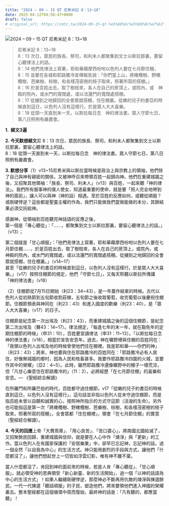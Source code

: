 ```yaml
---
title: "2024 – 09 – 15 QT 尼希米記 8：13~18"
date: 2025-04-12T04:58:47+0800
draft: false
# original_url: https://cmtc.tw/2024-09-15-qt-%e5%b0%bc%e5%b8%8c%e7%b1%b3%e8%a8%98-8%ef%bc%9a1318
---
```


![2024 – 09 – 15 QT 尼希米記 8：13~18](/images/qt.jpg  "2024 – 09 – 15 QT 尼希米記 8：13~18")

> 尼希米記 8：13~18  
> 8：13 次日，眾民的族長、祭司，和利未人都聚集到文士以斯拉那裏，要留心聽律法上的話。  
> 8：14 他們見律法上寫著，耶和華藉摩西吩咐以色列人要在七月節住棚，  
> 8：15 並要在各城和耶路撒冷宣傳報告說：「你們當上山，將橄欖樹、野橄欖樹、芭樂樹、棕樹，和各樣茂密樹的枝子取來，照著所寫的搭棚。」  
> 8：16 於是百姓出去，取了樹枝來，各人在自己的房頂上，或院內，或　神殿的院內，或水門的寬闊處，或以法蓮門的寬闊處搭棚。  
> 8：17 從擄到之地歸回的全會眾就搭棚，住在棚裏。從嫩的兒子約書亞的時候直到這日，以色列人沒有這樣行。於是眾人大大喜樂。  
> 8：18 從頭一天直到末一天，以斯拉每日念　神的律法書。眾人守節七日，第八日照例有嚴肅會。

**1.  經文3遍**

**2. 今天默想經文**尼 8：13 次日，眾民的族長、祭司，和利未人都聚集到文士以斯拉那裏，要留心聽律法上的話。  
8：18 從頭一天直到末一天，以斯拉每日念　神的律法書。眾人守節七日，第八日照例有嚴肅會。

**3. 默想分享**（1）v13~15尼希米與以斯拉當時候是政治上與宗教上的領袖，他們除了自己與神有親密的關係，又被神呼召來帶領百姓一起歸向神。他們在重建城牆之後，又招聚其他領袖：「族長、祭司、利未人」（v13）與百姓，一起來聽「神的律法」。我們所有服事神的僕人使女，知道最重要的使命，就是要「把人完全地帶到神的面前」，讓人可以與神（神的話）相遇。至於百姓的反應如何，或聽從順服？或剛硬悖逆？這些都是聖靈主權的作為，我們只能做我們當做能做的本分，其餘結果必須交託給神。

感謝神，從領袖到百姓聽完神話語的反應之後，  
第一個是「專心聽從」：「……，都聚集到文士以斯拉那裏，要留心聽律法上的話。」（v13）；

第二個就是「甘心順服」：「他們見律法上寫著，耶和華藉摩西吩咐以色列人要在七月節住棚……，於是百姓出去，取了樹枝來，各人在自己的房頂上，或院內，或　神殿的院內，或水門的寬闊處，或以法蓮門的寬闊處搭棚。從擄到之地歸回的全會眾就搭棚，住在棚裏。」（v14~17）  
甚至「從嫩的兒子約書亞的時候直到這日，以色列人沒有這樣行。於是眾人大大喜樂。」（v17）按照住棚節的規定，他們「守節七日」，又每天聆聽以斯拉所傳講「神的律法書」（v18）

（2）住棚節從7月15日開始（利23：34~43），是一年農作結束的時候。古代以色列人從初熟節到五旬節收割莊稼，五旬節之後收取葡萄，收完葡萄以後慶祝住棚節。住棚節預表與神同在（利23：43）和進入國度的歡樂（利23：40），是「眾人大大喜樂」（v17）的日子。

住棚節是紀念第一次出埃及（利23：43），而重建城牆之後的這個住棚節，是紀念第二次出埃及（賽43：14~17）。律法規定，「每逢七年的末一年，就在豁免年的定期住棚節的時候」（申31：10），百姓要宣讀律法（申31：11~13）。「以斯拉每日念神的律法書」（v18），相當於宣告安息年。過去，神在曠野裡與住棚的百姓同在：「我領以色列人出埃及地的時候曾使他們住在棚裡。我是耶和華——你們的神」（利23：43）；將來，神也要與住在耶路撒冷的百姓同在：「耶路撒冷必有人居住，好像無城牆的鄉村，因為人民和牲畜甚多。我要作耶路撒冷四圍的火城，並要作其中的榮耀」（亞2：4~5）。此時，雖然耶路撒冷還像曠野中的棚子一樣荒涼，但「凡甘心樂意住在耶路撒冷的」（11：2），必將經歷「在七月節住棚」的喜樂和安息。— 《聖經綜合解讀》

在所羅門和所羅巴伯的時代，百姓都守過住棚節。v17「從嫩的兒子約書亞的時候直到這日，以色列人沒有這樣行」，這句話並非指以色列人從未守過住棚節，而是指百姓未曾以自願和誠實的心，按照神所指示的方式守這節（活潑的生命）。另外也可能指這是第一次「將橄欖樹、野橄欖樹、芭樂樹、棕樹，和各樣茂密樹的枝子取來，照著所寫的搭棚」，全會眾都「住在棚裡」，領會「在七月節住棚」的實意（聖經綜合解讀）。

**4. 今天的回應**上帝「大費周章」、「用心良苦」、「苦口婆心」，將南國北國給滅了，又招聚餘民回歸，重建城牆與信仰，就是要在人心中作「煉淨」與「更新」的工作。當以色列人在有國家保護的「安居樂業」中，卻早已忘記神，忘記神的話，過一個全然「以自我為中心」的生活方式。神只能用劇烈的手段與方式，讓他們「什麼都沒了」，讓他們想起世上一切皆如浮雲幻影，唯有神不離不棄。

當人什麼都沒了，肯回到神的面前來的時候，若是人肯「專心聽從」、「甘心順服」，就必領受神的恩典領受「新心新靈、新的生活開始」，過一個「以神的話語為中心的生活方式」！如果人繼續剛硬悖逆，那麼神必不斷再用仇敵的煉淨與揀選餘民，一代一代揀選「聽話順服」的子民，塑造他們，將來要領他們進入神國的榮耀裏去。整本聖經都在這個循環中周而復始，最終神的話是：「凡有聽的，都應當聽」！